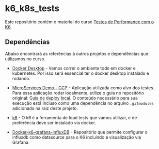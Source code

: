 # k6_k8s_tests


Este repositório contém o material do curso [Testes de Performance com o K6](https://treinamento.beelab.com.br/teste-de-performance-com-k6).


## Dependências
Abaixo encontrará as referências à outros projetos e dependências que utilizamos no curso. 

* [Docker Desktop](https://www.docker.com/products/docker-desktop) - Vamos correr o ambiente todo em docker e kubernetes. Por isso será essencial ter o docker desktop instalado e rodando.

* [MicroServices Demo - GCP](https://github.com/GoogleCloudPlatform/microservices-demo) - Aplicação utilizada como alvo dos testes.
 Para essa aplicação rodar localmente, utilize o guia no repositório original: [Guia de deploy local](https://github.com/GoogleCloudPlatform/microservices-demo/blob/main/docs/development-guide.md#option-2---local-cluster). 
  O conteúdo necessário para sua execução está incluso como uma dependência no arquivo `.gitmodules` adicionado na raiz deste projeto.

* [k6](https://k6.io/docs/getting-started/installation/#docker) - O k6 é a ferramenta de load tests que vamos utilizar, e de preferência deve ser instalado via docker. 

* [Docker-k6-grafana-influxDB](https://github.com/luketn/docker-k6-grafana-influxdb) - Repositório que permite configurar o influxdb como datasource para o K6 incluindo a visualização via Grafana.


